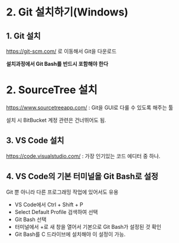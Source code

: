 # 2. Git 설치하기(Windows)

## 1. Git 설치
https://git-scm.com/ 로 이동해서 Git을 다운로드  

**설치과정에서 Git Bash를 반드시 포함해야 한다**

# 2. SourceTree 설치
https://www.sourcetreeapp.com/ : Git을 GUI로 다룰 수 있도록 해주는 툴  


설치 시 BitBucket 계정 관련은 건너뛰어도 됨.  

## 3. VS Code 설치
https://code.visualstudio.com/ : 가장 인기있는 코드 에디터 중 하나.  

## 4. VS Code의 기본 터미널을 Git Bash로 설정
Git 뿐 아니라 다른 프로그래밍 작업에 있어서도 유용

- VS Code에서 Ctrl + Shift + P  
- Select Default Profile 검색하여 선택  
- Git Bash 선택  
- 터미널에서 +로 새 창을 열어서 기본으로 Git Bash가 설정된 것 확인  
- Git Bash를 C 드라이브에 설치해야 이 설정이 가능.